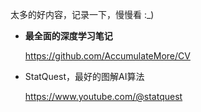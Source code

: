 太多的好内容，记录一下，慢慢看 :_)

-  **最全面的深度学习笔记**
  
    https://github.com/AccumulateMore/CV

-  StatQuest，最好的图解AI算法

    https://www.youtube.com/@statquest


  

